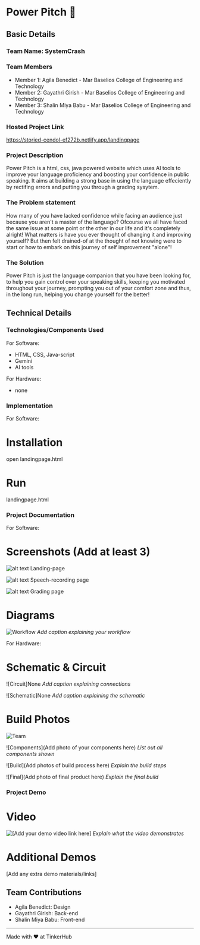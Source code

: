 # Power Pitch 🎯


## Basic Details
### Team Name: SystemCrash

### Team Members
- Member 1: Agila Benedict - Mar Baselios College of Engineering and Technology
- Member 2: Gayathri Girish - Mar Baselios College of Engineering and Technology
- Member 3: Shalin Miya Babu - Mar Baselios College of Engineering and Technology

### Hosted Project Link
https://storied-cendol-ef272b.netlify.app/landingpage

### Project Description
Power Pitch is a html, css, java powered website which uses AI tools to improve your language proficiency and boosting your confidence in public speaking.
It aims at building a strong base in using the language effeciently by rectifing errors and putting you through a grading sysytem.

### The Problem statement
How many of you have lacked confidence while facing an audience just because you aren't a master of the language?
Ofcourse we all have faced the same issue at some point or the other in our life and it's completely alright!
What matters is have you ever thought of changing it and improving yourself? 
But then felt drained-of at the thought of not knowing were to start or how to embark on this journey of self improvement "alone"!

### The Solution
Power Pitch is just the language companion that you have been looking for, to help you gain control over your speaking skills,
keeping you motivated throughout your journey, prompting you out of your comfort zone and thus, in the long run, helping you change yourself for the better!

## Technical Details
### Technologies/Components Used
For Software:
- HTML, CSS, Java-script
- Gemini
- AI tools

For Hardware:
- none

### Implementation
For Software:
# Installation
open landingpage.html

# Run
landingpage.html

### Project Documentation
For Software:

# Screenshots (Add at least 3)
![alt text](<WhatsApp Image 2025-02-09 at 10.03.21 AM-1.jpeg>)
Landing-page

![alt text](<WhatsApp Image 2025-02-09 at 10.03.21 AM (1)-1.jpeg>)
Speech-recording page

![alt text](<WhatsApp Image 2025-02-09 at 10.03.22 AM.jpeg>)
Grading page

# Diagrams
![Workflow](<WhatsApp Image 2025-02-09 at 10.14.18 AM.jpeg>)
*Add caption explaining your workflow*

For Hardware:

# Schematic & Circuit
![Circuit]None
*Add caption explaining connections*

![Schematic]None
*Add caption explaining the schematic*

# Build Photos
![Team](<WhatsApp Image 2025-02-09 at 6.10.37 AM.jpeg>)


![Components](Add photo of your components here)
*List out all components shown*

![Build](Add photos of build process here)
*Explain the build steps*

![Final](Add photo of final product here)
*Explain the final build*

### Project Demo
# Video
![\[Add your demo video link here\]](<https://youtu.be/HsBu10Ee1B8>)
*Explain what the video demonstrates*

# Additional Demos
[Add any extra demo materials/links]

## Team Contributions
- Agila Benedict: Design
- Gayathri Girish: Back-end
- Shalin Miya Babu: Front-end

---
Made with ❤️ at TinkerHub
